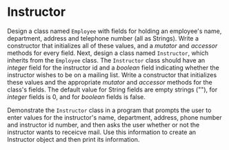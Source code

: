 # Instructor

Design a class named `Employee` with fields for holding an employee's name, department, address and telephone number (all as Strings). Write a constructor that initializes all of these values, and a *mutator* and *accessor* methods for every field. Next, design a class named `Instructor`, which inherits from the `Employee` class. The `Instructor` class should have an *integer* field for the instructor id and a *boolean* field indicating whether the instructor wishes to be on a mailing list. Write a constructor that initializes these values and the appropriate *mutator* and *accessor* methods for the class's fields. The default value for String fields are empty strings (""), for *integer* fields is 0, and for *boolean* fields is false.


Demonstrate the `Instructor` class in a program that prompts the user to enter values for the instructor's name, department, address, phone number and instructor id number, and then asks the user whether or not the instructor wants to receicve mail. Use this information to create an Instructor object and then print its information.